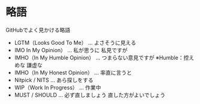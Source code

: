 # 略語  
GitHubでよく見かける略語  
- LGTM（Looks Good To Me）  … よさそうに見える  
- IMO In My Opinion） … 私が思うに 私見ですが  
- IMHO（In My Humble Opinion） … つまらない意見ですが ※Humble：控えめな 謙虚な  
- IMHO（In My Honest Opinion） … 率直に言うと  
- Nitpick / NITS … あら探しをする
- WIP（Work In Progress） … 作業中  
- MUST / SHOULD … 必ず直しましょう 直した方がよいでしょう  
